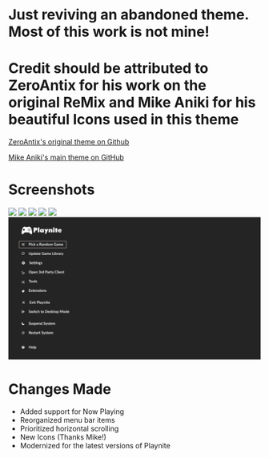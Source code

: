 # Just reviving an abandoned theme. Most of this work is not mine!

# Credit should be attributed to ZeroAntix for his work on the original ReMix and Mike Aniki for his beautiful Icons used in this theme

[ZeroAntix's original theme on Github](https://github.com/zeroantix/ReMiX)

[Mike Aniki's main theme on GitHub](https://github.com/Mike-Aniki/Aniki-ReMake)


# Screenshots
![](images/img1.png)
![](images/img2.png) 
![](images/img3.png)
![](images/img4.png)
![](images/img5.png)
![](images/img6.png)

# Changes Made

- Added support for Now Playing
- Reorganized menu bar items
- Prioritized horizontal scrolling
- New Icons (Thanks Mike!)
- Modernized for the latest versions of Playnite